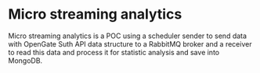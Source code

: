 # Micro streaming analytics

Micro streaming analytics is a POC using a scheduler sender to send data with OpenGate Suth API data structure to 
a RabbitMQ broker and a receiver to read this data and process it for statistic analysis and save into MongoDB.
